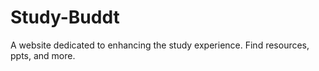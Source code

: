 # Study-Buddt
A website dedicated to enhancing the study experience. Find resources, ppts, and more.
